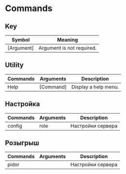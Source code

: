 # Commands

## Key 
| Symbol      | Meaning                        |
|-------------|--------------------------------|
| [Argument]  | Argument is not required.      |

## Utility
| Commands | Arguments | Description          |
|----------|-----------|----------------------|
| Help     | [Command] | Display a help menu. |

## Настройка
| Commands | Arguments | Description       |
|----------|-----------|-------------------|
| config   | role      | Настройки сервера |

## Розыгрыш
| Commands | Arguments | Description       |
|----------|-----------|-------------------|
| pidor    |           | Настройки сервера |


